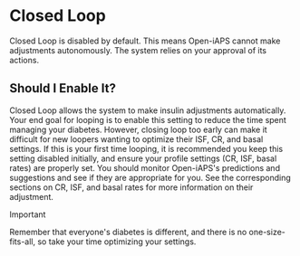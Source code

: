 # Closed Loop

Closed Loop is disabled by default. This means Open-iAPS cannot make adjustments autonomously. The system relies on your approval of its actions.

## Should I Enable It?
Closed Loop allows the system to make insulin adjustments automatically. Your end goal for looping is to enable this setting to reduce the time spent managing your diabetes. However, closing loop too early can make it difficult for new loopers wanting to optimize their ISF, CR, and basal settings. If this is your first time looping, it is recommended you keep this setting disabled initially, and ensure your profile settings (CR, ISF, basal rates) are properly set. You should monitor Open-iAPS's predictions and suggestions and see if they are appropriate for you. See the corresponding sections on CR, ISF, and basal rates for more information on their adjustment.

>[!IMPORTANT]
>Remember that everyone's diabetes is different, and there is no one-size-fits-all, so take your time optimizing your settings.
